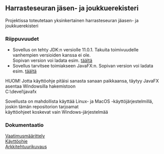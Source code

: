 ## Harrasteseuran jäsen- ja joukkuerekisteri

Projektissa toteutetaan yksinkertainen harrasteseuran jäasen- ja joukkuerekisteri

### Riippuvuudet

* Sovellus on tehty JDK:n versiolle 11.0.1. Takuita toimivuudelle vanhempien versioiden kanssa ei ole. <br> Sopivan version voi ladata esim. [täältä](https://jdk.java.net/13/) 
* Sovellus tarvitsee toimiakseen JavaFX:n. Sopivan version voi ladata esim. [täältä](https://gluonhq.com/products/javafx/)

HUOM! Jotta käyttöohje pitäisi sanasta sanaan paikkaansa, täytyy JavaFX asentaa Windowsilla hakemistoon
<br> C:\devel\javafx

Sovellusta on mahdollista käyttää Linux- ja MacOS -käyttöjärjestelmillä, joskin tämän repositorion tarjoamat <br> käyttöohjeet koskevat vain Windows-järjestelmää

### Dokumentaatio

[Vaatimusmäärittely](https://github.com/jojuparp/seura/blob/master/dokumentaatio/vaatimusmaarittely.md)<br>
[Käyttöohje](https://github.com/jojuparp/seura/blob/master/dokumentaatio/ohje.md)<br>
[Arkkitehtuurikuvaus](https://github.com/jojuparp/seura/blob/master/dokumentaatio/arkkitehtuuri.md)<br>